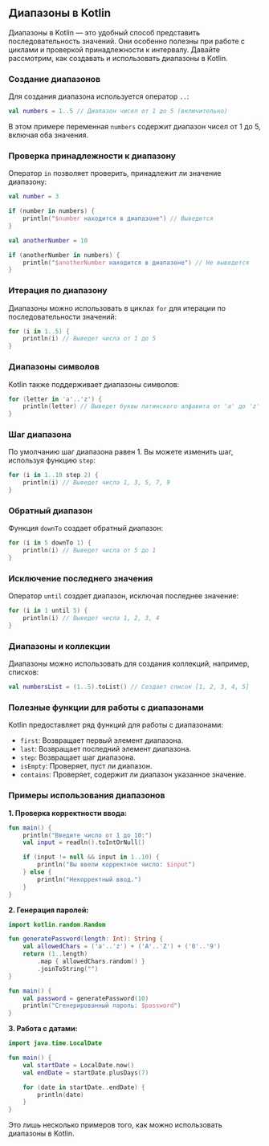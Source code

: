 <h2>Диапазоны в Kotlin</h2>

Диапазоны в Kotlin — это удобный способ представить последовательность значений. Они особенно полезны при работе с циклами и проверкой принадлежности к интервалу. Давайте рассмотрим, как создавать и использовать диапазоны в Kotlin.

<h3>Создание диапазонов</h3>

Для создания диапазона используется оператор <code>..</code>:

```kotlin
val numbers = 1..5 // Диапазон чисел от 1 до 5 (включительно)
```

В этом примере переменная <code>numbers</code> содержит диапазон чисел от 1 до 5, включая оба значения.

<h3>Проверка принадлежности к диапазону</h3>

Оператор <code>in</code> позволяет проверить, принадлежит ли значение диапазону:

```kotlin
val number = 3

if (number in numbers) {
    println("$number находится в диапазоне") // Выведется
}

val anotherNumber = 10

if (anotherNumber in numbers) {
    println("$anotherNumber находится в диапазоне") // Не выведется
}
```

<h3>Итерация по диапазону</h3>

Диапазоны можно использовать в циклах <code>for</code> для итерации по последовательности значений:

```kotlin
for (i in 1..5) {
    println(i) // Выведет числа от 1 до 5
}
```

<h3>Диапазоны символов</h3>

Kotlin также поддерживает диапазоны символов:

```kotlin
for (letter in 'a'..'z') {
    println(letter) // Выведет буквы латинского алфавита от 'a' до 'z'
}
```

<h3>Шаг диапазона</h3>

По умолчанию шаг диапазона равен 1. Вы можете изменить шаг, используя функцию <code>step</code>:

```kotlin
for (i in 1..10 step 2) {
    println(i) // Выведет числа 1, 3, 5, 7, 9
}
```

<h3>Обратный диапазон</h3>

Функция <code>downTo</code> создает обратный диапазон:

```kotlin
for (i in 5 downTo 1) {
    println(i) // Выведет числа от 5 до 1
}
```

<h3>Исключение последнего значения</h3>

Оператор <code>until</code> создает диапазон, исключая последнее значение:

```kotlin
for (i in 1 until 5) {
    println(i) // Выведет числа 1, 2, 3, 4
}
```

<h3>Диапазоны и коллекции</h3>

Диапазоны можно использовать для создания коллекций, например, списков:

```kotlin
val numbersList = (1..5).toList() // Создает список [1, 2, 3, 4, 5]
```

<h3>Полезные функции для работы с диапазонами</h3>

Kotlin предоставляет ряд функций для работы с диапазонами:

*   `first`: Возвращает первый элемент диапазона.
*   `last`: Возвращает последний элемент диапазона.
*   `step`: Возвращает шаг диапазона.
*   `isEmpty`: Проверяет, пуст ли диапазон.
*   `contains`: Проверяет, содержит ли диапазон указанное значение.

<h3>Примеры использования диапазонов</h3>

**1. Проверка корректности ввода:**

```kotlin
fun main() {
    println("Введите число от 1 до 10:")
    val input = readln().toIntOrNull()

    if (input != null && input in 1..10) {
        println("Вы ввели корректное число: $input")
    } else {
        println("Некорректный ввод.")
    }
}
```

**2. Генерация паролей:**

```kotlin
import kotlin.random.Random

fun generatePassword(length: Int): String {
    val allowedChars = ('a'..'z') + ('A'..'Z') + ('0'..'9')
    return (1..length)
        .map { allowedChars.random() }
        .joinToString("")
}

fun main() {
    val password = generatePassword(10)
    println("Сгенерированный пароль: $password")
}
```

**3. Работа с датами:**

```kotlin
import java.time.LocalDate

fun main() {
    val startDate = LocalDate.now()
    val endDate = startDate.plusDays(7)

    for (date in startDate..endDate) {
        println(date)
    }
}
```

Это лишь несколько примеров того, как можно использовать диапазоны в Kotlin. 
